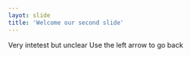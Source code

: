 ```yaml
---
layot: slide
title: 'Welcome our second slide'
---
```

Very intetest but unclear
Use the left arrow to go back
